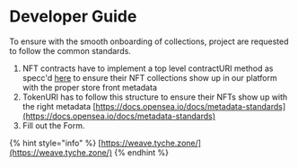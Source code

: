 # Developer Guide

To ensure with the smooth onboarding of collections, project are requested to follow the common standards.  &#x20;

1. NFT contracts have to implement a top level contractURI method as specc'd [here](contract-level-metadata.md)  to ensure their NFT collections show up in our platform with the proper store front metadata
2. TokenURI has to follow this structure to ensure their NFTs show up with the right metadata [https://docs.opensea.io/docs/metadata-standards](https://docs.opensea.io/docs/metadata-standards)
3. Fill out the Form.&#x20;

{% hint style="info" %}
[https://weave.tyche.zone/](https://weave.tyche.zone/)
{% endhint %}

